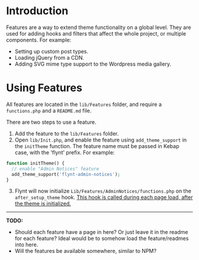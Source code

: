 # Introduction

Features are a way to extend theme functionality on a global level. They are used for adding hooks and filters that affect the whole project, or multiple components. For example:

- Setting up custom post types.
- Loading jQuery from a CDN.
- Adding SVG mime type support to the Wordpress media gallery.

# Using Features

All features are located in the `lib/Features` folder, and require a `functions.php` and a `README.md` file.

There are two steps to use a feature.

1. Add the feature to the `lib/Features` folder.
2. Open `lib/Init.php`, and enable the feature using `add_theme_support` in the `initTheme` function. The feature name must be passed in Kebap case, with the 'flynt' prefix. For example:
  ```php
  function initTheme() {
    // enable "Admin Notices" feature
    add_theme_support('flynt-admin-notices');
  }
  ```
3. Flynt will now initialize `Lib/Features/AdminNotices/functions.php` on the `after_setup_theme` hook. [This hook is called during each page load, after the theme is initialized.](https://codex.wordpress.org/Plugin_API/Action_Reference/after_setup_theme)

---

**TODO:**
- Should each feature have a page in here? Or just leave it in the readme for each feature? Ideal would be to somehow load the feature/readmes into here.
- Will the features be available somewhere, similar to NPM?
